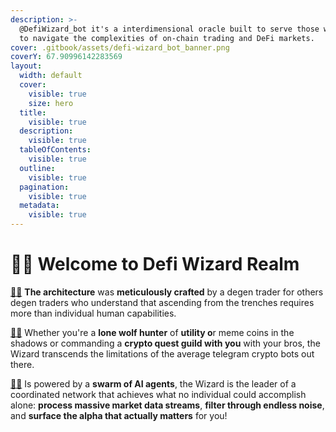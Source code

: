 ```yaml
---
description: >-
  @DefiWizard_bot it's a interdimensional oracle built to serve those who dare
  to navigate the complexities of on-chain trading and DeFi markets.
cover: .gitbook/assets/defi-wizard_bot_banner.png
coverY: 67.90996142283569
layout:
  width: default
  cover:
    visible: true
    size: hero
  title:
    visible: true
  description:
    visible: true
  tableOfContents:
    visible: true
  outline:
    visible: true
  pagination:
    visible: true
  metadata:
    visible: true
---
```


# 🧙‍♂️ Welcome to Defi Wizard Realm

[🧙‍♂](https://t.me/DefiWizard_Bot) **The architecture** was **meticulously crafted** by a degen trader for others degen traders who understand that ascending from the trenches requires more than individual human capabilities.&#x20;

[🧙‍♂](https://t.me/DefiWizard_Bot)  Whether you're a **lone wolf hunter** of **utility o**r meme coins in the shadows or commanding a **crypto quest guild with you** with your bros, the Wizard transcends the limitations of the average telegram crypto bots out there.

[🧙‍♂](https://t.me/DefiWizard_Bot) Is powered by a **swarm of AI agents**, the Wizard is the leader of a coordinated network that achieves what no individual could accomplish alone: **process massive market data streams**, **filter through endless noise**, and **surface the alpha that actually matters** for you!
